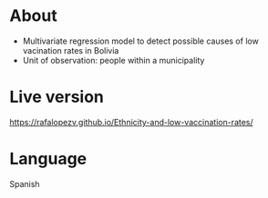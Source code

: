 # About

- Multivariate regression model to detect possible causes of low vacination rates in Bolivia
- Unit of observation: people within a municipality

# Live version

https://rafalopezv.github.io/Ethnicity-and-low-vaccination-rates/

# Language

Spanish
 
